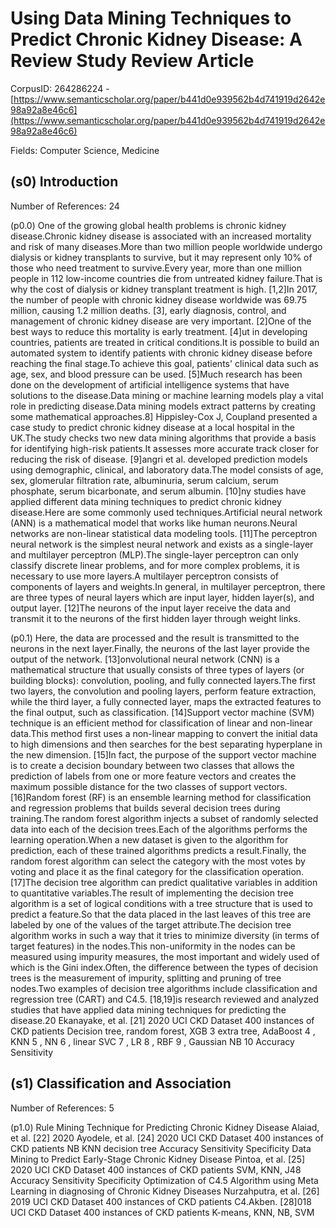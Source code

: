 # Using Data Mining Techniques to Predict Chronic Kidney Disease: A Review Study Review Article

CorpusID: 264286224 - [https://www.semanticscholar.org/paper/b441d0e939562b4d741919d2642e98a92a8e46c6](https://www.semanticscholar.org/paper/b441d0e939562b4d741919d2642e98a92a8e46c6)

Fields: Computer Science, Medicine

## (s0) Introduction
Number of References: 24

(p0.0) One of the growing global health problems is chronic kidney disease.Chronic kidney disease is associated with an increased mortality and risk of many diseases.More than two million people worldwide undergo dialysis or kidney transplants to survive, but it may represent only 10% of those who need treatment to survive.Every year, more than one million people in 112 low-income countries die from untreated kidney failure.That is why the cost of dialysis or kidney transplant treatment is high. [1,2]In 2017, the number of people with chronic kidney disease worldwide was 69.75 million, causing 1.2 million deaths. [3], early diagnosis, control, and management of chronic kidney disease are very important. [2]One of the best ways to reduce this mortality is early treatment. [4]ut in developing countries, patients are treated in critical conditions.It is possible to build an automated system to identify patients with chronic kidney disease before reaching the final stage.To achieve this goal, patients' clinical data such as age, sex, and blood pressure can be used. [5]Much research has been done on the development of artificial intelligence systems that have solutions to the disease.Data mining or machine learning models play a vital role in predicting disease.Data mining models extract patterns by creating some mathematical approaches.8] Hippisley-Cox J, Coupland presented a case study to predict chronic kidney disease at a local hospital in the UK.The study checks two new data mining algorithms that provide a basis for identifying high-risk patients.It assesses more accurate track closer for reducing the risk of disease. [9]angri et al. developed prediction models using demographic, clinical, and laboratory data.The model consists of age, sex, glomerular filtration rate, albuminuria, serum calcium, serum phosphate, serum bicarbonate, and serum albumin. [10]ny studies have applied different data mining techniques to predict chronic kidney disease.Here are some commonly used techniques.Artificial neural network (ANN) is a mathematical model that works like human neurons.Neural networks are non-linear statistical data modeling tools. [11]The perceptron neural network is the simplest neural network and exists as a single-layer and multilayer perceptron (MLP).The single-layer perceptron can only classify discrete linear problems, and for more complex problems, it is necessary to use more layers.A multilayer perceptron consists of components of layers and weights.In general, in multilayer perceptron, there are three types of neural layers which are input layer, hidden layer(s), and output layer. [12]The neurons of the input layer receive the data and transmit it to the neurons of the first hidden layer through weight links.

(p0.1) Here, the data are processed and the result is transmitted to the neurons in the next layer.Finally, the neurons of the last layer provide the output of the network. [13]onvolutional neural network (CNN) is a mathematical structure that usually consists of three types of layers (or building blocks): convolution, pooling, and fully connected layers.The first two layers, the convolution and pooling layers, perform feature extraction, while the third layer, a fully connected layer, maps the extracted features to the final output, such as classification. [14]Support vector machine (SVM) technique is an efficient method for classification of linear and non-linear data.This method first uses a non-linear mapping to convert the initial data to high dimensions and then searches for the best separating hyperplane in the new dimension. [15]In fact, the purpose of the support vector machine is to create a decision boundary between two classes that allows the prediction of labels from one or more feature vectors and creates the maximum possible distance for the two classes of support vectors. [16]Random forest (RF) is an ensemble learning method for classification and regression problems that builds several decision trees during training.The random forest algorithm injects a subset of randomly selected data into each of the decision trees.Each of the algorithms performs the learning operation.When a new dataset is given to the algorithm for prediction, each of these trained algorithms predicts a result.Finally, the random forest algorithm can select the category with the most votes by voting and place it as the final category for the classification operation. [17]The decision tree algorithm can predict qualitative variables in addition to quantitative variables.The result of implementing the decision tree algorithm is a set of logical conditions with a tree structure that is used to predict a feature.So that the data placed in the last leaves of this tree are labeled by one of the values of the target attribute.The decision tree algorithm works in such a way that it tries to minimize diversity (in terms of target features) in the nodes.This non-uniformity in the nodes can be measured using impurity measures, the most important and widely used of which is the Gini index.Often, the difference between the types of decision trees is the measurement of impurity, splitting and pruning of tree nodes.Two examples of decision tree algorithms include classification and regression tree (CART) and C4.5. [18,19]is research reviewed and analyzed studies that have applied data mining techniques for predicting the disease.20 Ekanayake, et al. [21] 2020 UCI CKD Dataset 400 instances of CKD patients Decision tree, random forest, XGB 3 extra tree, AdaBoost 4 , KNN 5 , NN 6 , linear SVC 7 , LR 8 , RBF 9 , Gaussian NB 10 Accuracy Sensitivity
## (s1) Classification and Association
Number of References: 5

(p1.0) Rule Mining Technique for Predicting Chronic Kidney Disease Alaiad, et al. [22] 2020 Ayodele, et al. [24] 2020 UCI CKD Dataset 400 instances of CKD patients NB KNN decision tree Accuracy Sensitivity Specificity Data Mining to Predict Early-Stage Chronic Kidney Disease Pintoa, et al. [25] 2020 UCI CKD Dataset 400 instances of CKD patients SVM, KNN, J48 Accuracy Sensitivity Specificity Optimization of C4.5 Algorithm using Meta Learning in diagnosing of Chronic Kidney Diseases Nurzahputra, et al. [26] 2019 UCI CKD Dataset 400 instances of CKD patients C4.Akben. [28]018 UCI CKD Dataset 400 instances of CKD patients K-means, KNN, NB, SVM

